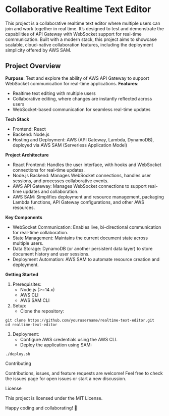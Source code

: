 # Collaborative Realtime Text Editor

This project is a collaborative realtime text editor where multiple users can join and work together in real time. It’s designed to test and demonstrate the capabilities of API Gateway with WebSocket support for real-time communication. Built with a modern stack, this project aims to showcase scalable, cloud-native collaboration features, including the deployment simplicity offered by AWS SAM.

## Project Overview

**Purpose**: Test and explore the ability of AWS API Gateway to support WebSocket communication for real-time applications.
**Features**:
- Realtime text editing with multiple users
- Collaborative editing, where changes are instantly reflected across users
- WebSocket-based communication for seamless real-time updates

**Tech Stack**
- Frontend: React
- Backend: Node.js
- Hosting and Deployment: AWS (API Gateway, Lambda, DynamoDB), deployed via AWS SAM (Serverless Application Model)

**Project Architecture**
- React Frontend: Handles the user interface, with hooks and WebSocket connections for real-time updates.
- Node.js Backend: Manages WebSocket connections, handles user sessions, and processes collaborative events.
- AWS API Gateway: Manages WebSocket connections to support real-time updates and collaboration.
- AWS SAM: Simplifies deployment and resource management, packaging Lambda functions, API Gateway configurations, and other AWS resources.

**Key Components**
- WebSocket Communication: Enables live, bi-directional communication for real-time collaboration.
- State Management: Maintains the current document state across multiple users.
- Data Storage: DynamoDB (or another persistent data layer) to store document history and user sessions.
- Deployment Automation: AWS SAM to automate resource creation and deployment.

**Getting Started**

1. Prerequisites:
   - Node.js (>=14.x)
   - AWS CLI
   - AWS SAM CLI
2. Setup:
   - Clone the repository:

```
git clone https://github.com/yourusername/realtime-text-editor.git
cd realtime-text-editor
```

3. Deployment:
   - Configure AWS credentials using the AWS CLI.
   - Deploy the application using SAM:

```
./deploy.sh
```

Contributing

Contributions, issues, and feature requests are welcome! Feel free to check the issues page for open issues or start a new discussion.

License

This project is licensed under the MIT License.

Happy coding and collaborating! 🚀
